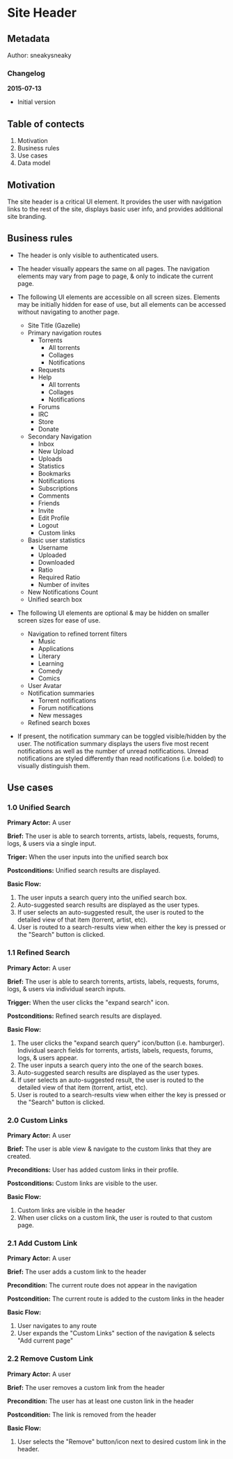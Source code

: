 # Site Header

## Metadata

Author: sneakysneaky

### Changelog

**2015-07-13**

* Initial version

## Table of contects

1. Motivation
1. Business rules
1. Use cases
1. Data model

## Motivation

The site header is a critical UI element. It provides the user with navigation links to the rest of the site, displays basic user info, and provides additional site branding.

## Business rules

* The header is only visible to authenticated users.
* The header visually appears the same on all pages. The navigation elements may vary from page to page, & only to indicate the current page.

* The following UI elements are accessible on all screen sizes. Elements may be initially hidden for ease of use, but all elements can be accessed without navigating to another page.
  * Site Title (Gazelle)
  * Primary navigation routes
    * Torrents
      * All torrents
      * Collages
      * Notifications
    * Requests
    * Help
      * All torrents
      * Collages
      * Notifications
    * Forums
    * IRC
    * Store
    * Donate
  * Secondary Navigation
    * Inbox
    * New Upload
    * Uploads
    * Statistics
    * Bookmarks
    * Notifications
    * Subscriptions
    * Comments
    * Friends
    * Invite
    * Edit Profile
    * Logout
    * Custom links
  * Basic user statistics
    * Username
    * Uploaded
    * Downloaded
    * Ratio
    * Required Ratio
    * Number of invites
  * New Notifications Count
  * Unified search box

* The following UI elements are optional & may be hidden on smaller screen sizes for ease of use.
  * Navigation to refined torrent filters
    * Music
    * Applications
    * Literary
    * Learning
    * Comedy
    * Comics
  * User Avatar
  * Notification summaries
    * Torrent notifications
    * Forum notifications
    * New messages
  * Refined search boxes

* If present, the notification summary can be toggled visible/hidden by the user. The notification summary displays the users five most recent notifications as well as the number of unread notifications. Unread notifications are styled differently than read notifications (i.e. bolded) to visually distinguish them.

## Use cases

### 1.0 Unified Search

**Primary Actor:** A user

**Brief:** The user is able to search torrents, artists, labels, requests, forums, logs, & users via a single input.

**Triger:** When the user inputs into the unified search box

**Postconditions:** Unified search results are displayed.

**Basic Flow:**

1. The user inputs a search query into the unified search box.
1. Auto-suggested search results are displayed as the user types.
1. If user selects an auto-suggested result, the user is routed to the detailed view of that item (torrent, artist, etc).
1. User is routed to a search-results view when either the <enter> key is pressed or the "Search" button is clicked.

### 1.1 Refined Search

**Primary Actor:** A user

**Brief:** The user is able to search torrents, artists, labels, requests, forums, logs, & users via individual search inputs.

**Trigger:** When the user clicks the "expand search" icon.

**Postconditions:** Refined search results are displayed.

**Basic Flow:**

1. The user clicks the "expand search query" icon/button (i.e. hamburger). Individual search fields for torrents, artists, labels, requests, forums, logs, & users appear.
1. The user inputs a search query into the one of the search boxes.
1. Auto-suggested search results are displayed as the user types.
1. If user selects an auto-suggested result, the user is routed to the detailed view of that item (torrent, artist, etc).
1. User is routed to a search-results view when either the <enter> key is pressed or the "Search" button is clicked.

### 2.0 Custom Links

**Primary Actor:** A user

**Brief:** The user is able view & navigate to the custom links that they are created.

**Preconditions:** User has added custom links in their profile.

**Postconditions:** Custom links are visible to the user.

**Basic Flow:**

1. Custom links are visible in the header
1. When user clicks on a custom link, the user is routed to that custom page.

### 2.1 Add Custom Link

**Primary Actor:** A user

**Brief:** The user adds a custom link to the header

**Precondition:** The current route does not appear in the navigation

**Postcondition:** The current route is added to the custom links in the header

**Basic Flow:**

1. User navigates to any route
1. User expands the "Custom Links" section of the navigation & selects "Add current page"

### 2.2 Remove Custom Link

**Primary Actor:** A user

**Brief:** The user removes a custom link from the header

**Precondition:** The user has at least one custon link in the header

**Postcondition:** The link is removed from the header

**Basic Flow:**

1. User selects the "Remove" button/icon next to desired custom link in the header.
